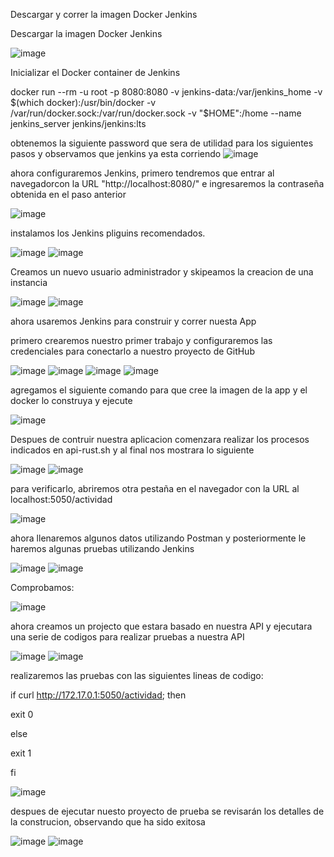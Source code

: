 Descargar y correr la imagen Docker Jenkins

Descargar la imagen Docker Jenkins

![image](https://github.com/user-attachments/assets/1cd58467-e979-44d3-80aa-f1b53d02a1db)

Inicializar el Docker container de Jenkins

docker run --rm -u root -p 8080:8080 -v jenkins-data:/var/jenkins_home -v $(which docker):/usr/bin/docker -v /var/run/docker.sock:/var/run/docker.sock -v "$HOME":/home --name jenkins_server jenkins/jenkins:lts

obtenemos la siguiente password que sera de utilidad para los siguientes pasos y observamos que jenkins ya esta corriendo
![image](https://github.com/user-attachments/assets/8ec79781-ba3c-4b57-90c5-170f7b842839)

ahora configuraremos Jenkins, primero tendremos que entrar al navegadorcon la URL "http://localhost:8080/" e ingresaremos la contraseña obtenida en el paso anterior

![image](https://github.com/user-attachments/assets/90503b61-d9cf-40bd-bff8-306694702a62)

instalamos los Jenkins pliguins recomendados.

![image](https://github.com/user-attachments/assets/082691aa-431c-4b59-be52-72bfe56a2570)
![image](https://github.com/user-attachments/assets/98d12d37-1e3d-4024-ae05-28eec4491d52)

Creamos un nuevo usuario administrador y skipeamos la creacion de una instancia

![image](https://github.com/user-attachments/assets/e02bf518-fea2-4822-a26f-4bfca6824b59)
![image](https://github.com/user-attachments/assets/4efbc09c-c861-4146-9c5f-53aed0157253)

ahora usaremos Jenkins para construir y correr nuesta App

primero crearemos nuestro primer trabajo y configuraremos las credenciales para conectarlo a nuestro proyecto de GitHub

![image](https://github.com/user-attachments/assets/57dc9dc9-b7f3-4068-8813-9eb79d02fd3c)
![image](https://github.com/user-attachments/assets/c33983ec-0493-444f-a86a-b28c98689072)
![image](https://github.com/user-attachments/assets/b4b44a46-290f-4249-8c76-fcfd30874d3f)
![image](https://github.com/user-attachments/assets/fd514b1b-9b6b-4f2f-ba31-bc4dbb5a454f)

agregamos el siguiente comando para que cree la imagen de la app y el docker lo construya y ejecute

![image](https://github.com/user-attachments/assets/6368e6bb-5016-4be7-a129-095b9c20c9bc)

Despues de contruir nuestra aplicacion comenzara realizar los procesos indicados en api-rust.sh y al final nos mostrara lo siguiente

![image](https://github.com/user-attachments/assets/f1f34331-7a10-45da-8316-d17eab8eeaec)
![image](https://github.com/user-attachments/assets/8d1292fd-8e7f-412f-806a-70a8d53b7e08)

para verificarlo, abriremos otra pestaña en el navegador con la URL al localhost:5050/actividad

![image](https://github.com/user-attachments/assets/6343f4ca-4ebf-493e-9f20-fc3c503efeaa)

ahora llenaremos algunos datos utilizando Postman y posteriormente le haremos algunas pruebas utilizando Jenkins

![image](https://github.com/user-attachments/assets/e9e5aa40-8e90-4bcb-a4d7-5918c9585087)
![image](https://github.com/user-attachments/assets/79bff267-eefa-4251-81ac-264862f7e417)

Comprobamos:

![image](https://github.com/user-attachments/assets/ec01addd-94bc-4db9-aa80-d6bc6786d8a7)

ahora creamos un projecto que estara basado en nuestra API y ejecutara una serie de codigos para realizar pruebas a nuestra API

![image](https://github.com/user-attachments/assets/7506f936-885c-4606-b14b-65afcb83f134)
![image](https://github.com/user-attachments/assets/ead8a660-3268-438a-9f6d-a51741624a01)

realizaremos las pruebas con las siguientes lineas de codigo:

if curl http://172.17.0.1:5050/actividad; then
	 
   exit 0

else

   exit 1

fi

![image](https://github.com/user-attachments/assets/5890a38c-4128-42bf-9aab-ab02f40fe489)

despues de ejecutar nuesto proyecto de prueba se revisarán los detalles de la construcion, observando que ha sido exitosa

![image](https://github.com/user-attachments/assets/658c8db2-0344-403e-9e06-ac777da419ba)
![image](https://github.com/user-attachments/assets/b6bfa391-4f40-4af4-aed2-000b60733334)


